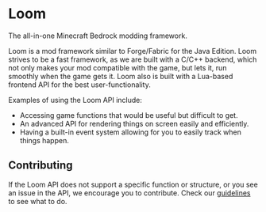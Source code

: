 # Loom
The all-in-one Minecraft Bedrock modding framework.

Loom is a mod framework similar to Forge/Fabric for the Java Edition. Loom strives to be a fast framework, as we are built with a C/C++ backend, which not only makes your mod compatible with the game, but lets it, run smoothly when the game gets it. Loom also is built with a Lua-based frontend API for the best user-functionality.

Examples of using the Loom API include:
- Accessing game functions that would be useful but difficult to get.
- An advanced API for rendering things on screen easily and efficiently.
- Having a built-in event system allowing for you to easily track when things happen.

## Contributing
If the Loom API does not support a specific function or structure, or you see an issue in the API, we encourage you to contribute. Check our [guidelines](./CONTRIBUTING.md) to see what to do.